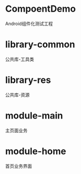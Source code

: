 # CompoentDemo
Android组件化测试工程
# library-common
公共库-工具类
# library-res
公共库-资源

# module-main
主页面业务
# module-home
首页业务界面
